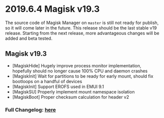 # 2019.6.4 Magisk v19.3
The source code of Magisk Manager on `master` is still not ready for publish, so it will come later in the future.
This release should be the last stable v19 release. Starting from the next release, more advantageous changes will be added and beta tested.

## Magisk v19.3
- [MagiskHide] Hugely improve process monitor implementation, hopefully should no longer cause 100% CPU and daemon crashes
- [MagiskInit] Wait for partitions to be ready for early mount, should fix bootloops on a handful of devices
- [MagiskInit] Support EROFS used in EMUI 9.1
- [MagiskSU] Properly implement mount namespace isolation
- [MagiskBoot] Proper checksum calculation for header v2

### Full Changelog: [here](https://forum.xda-developers.com/showpost.php?p=68966755&postcount=2)